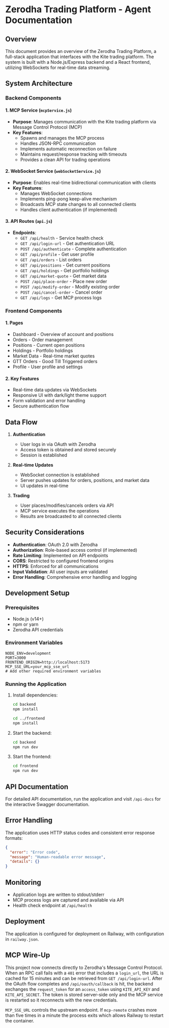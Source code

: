 # Zerodha Trading Platform - Agent Documentation

## Overview
This document provides an overview of the Zerodha Trading Platform, a full-stack application that interfaces with the Kite trading platform. The system is built with a Node.js/Express backend and a React frontend, utilizing WebSockets for real-time data streaming.

## System Architecture

### Backend Components

#### 1. MCP Service (`mcpService.js`)
- **Purpose**: Manages communication with the Kite trading platform via Message Control Protocol (MCP)
- **Key Features**:
  - Spawns and manages the MCP process
  - Handles JSON-RPC communication
  - Implements automatic reconnection on failure
  - Maintains request/response tracking with timeouts
  - Provides a clean API for trading operations

#### 2. WebSocket Service (`webSocketService.js`)
- **Purpose**: Enables real-time bidirectional communication with clients
- **Key Features**:
  - Manages WebSocket connections
  - Implements ping-pong keep-alive mechanism
  - Broadcasts MCP state changes to all connected clients
  - Handles client authentication (if implemented)

#### 3. API Routes (`api.js`)
- **Endpoints**:
  - `GET /api/health` - Service health check
  - `GET /api/login-url` - Get authentication URL
  - `POST /api/authenticate` - Complete authentication
  - `GET /api/profile` - Get user profile
  - `GET /api/orders` - List orders
  - `GET /api/positions` - Get current positions
  - `GET /api/holdings` - Get portfolio holdings
  - `GET /api/market-quote` - Get market data
  - `POST /api/place-order` - Place new order
  - `POST /api/modify-order` - Modify existing order
  - `POST /api/cancel-order` - Cancel order
  - `GET /api/logs` - Get MCP process logs

### Frontend Components

#### 1. Pages
- Dashboard - Overview of account and positions
- Orders - Order management
- Positions - Current open positions
- Holdings - Portfolio holdings
- Market Data - Real-time market quotes
- GTT Orders - Good Till Triggered orders
- Profile - User profile and settings

#### 2. Key Features
- Real-time data updates via WebSockets
- Responsive UI with dark/light theme support
- Form validation and error handling
- Secure authentication flow

## Data Flow

1. **Authentication**
   - User logs in via OAuth with Zerodha
   - Access token is obtained and stored securely
   - Session is established

2. **Real-time Updates**
   - WebSocket connection is established
   - Server pushes updates for orders, positions, and market data
   - UI updates in real-time

3. **Trading**
   - User places/modifies/cancels orders via API
   - MCP service executes the operations
   - Results are broadcasted to all connected clients

## Security Considerations

- **Authentication**: OAuth 2.0 with Zerodha
- **Authorization**: Role-based access control (if implemented)
- **Rate Limiting**: Implemented on API endpoints
- **CORS**: Restricted to configured frontend origins
- **HTTPS**: Enforced for all communications
- **Input Validation**: All user inputs are validated
- **Error Handling**: Comprehensive error handling and logging

## Development Setup

### Prerequisites
- Node.js (v14+)
- npm or yarn
- Zerodha API credentials

### Environment Variables
```env
NODE_ENV=development
PORT=3000
FRONTEND_ORIGIN=http://localhost:5173
MCP_SSE_URL=your_mcp_sse_url
# Add other required environment variables
```

### Running the Application

1. Install dependencies:
   ```bash
   cd backend
   npm install
   
   cd ../frontend
   npm install
   ```

2. Start the backend:
   ```bash
   cd backend
   npm run dev
   ```

3. Start the frontend:
   ```bash
   cd frontend
   npm run dev
   ```

## API Documentation

For detailed API documentation, run the application and visit `/api-docs` for the interactive Swagger documentation.

## Error Handling

The application uses HTTP status codes and consistent error response formats:

```json
{
  "error": "Error code",
  "message": "Human-readable error message",
  "details": {}
}
```

## Monitoring

- Application logs are written to stdout/stderr
- MCP process logs are captured and available via API
- Health check endpoint at `/api/health`

## Deployment

The application is configured for deployment on Railway, with configuration in `railway.json`.

## MCP Wire-Up
This project now connects directly to Zerodha's Message Control Protocol. When an RPC call fails with a `401` error that includes a `login_url`, the URL is cached for 15 minutes and can be retrieved from `GET /api/login-url`. After the OAuth flow completes and `/api/oauth/callback` is hit, the backend exchanges the `request_token` for an `access_token` using `KITE_API_KEY` and `KITE_API_SECRET`. The token is stored server-side only and the MCP service is restarted so it reconnects with the new credentials.

`MCP_SSE_URL` controls the upstream endpoint. If `mcp-remote` crashes more than five times in a minute the process exits which allows Railway to restart the container.
